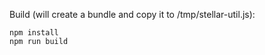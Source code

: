 Build (will create a bundle and copy it to /tmp/stellar-util.js):

    npm install
    npm run build
